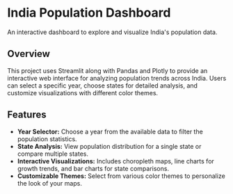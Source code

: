 # India Population Dashboard

An interactive dashboard to explore and visualize India's population data.

## Overview

This project uses Streamlit along with Pandas and Plotly to provide an interactive web interface for analyzing population trends across India. Users can select a specific year, choose states for detailed analysis, and customize visualizations with different color themes.

## Features

- **Year Selector:** Choose a year from the available data to filter the population statistics.
- **State Analysis:** View population distribution for a single state or compare multiple states.
- **Interactive Visualizations:** Includes choropleth maps, line charts for growth trends, and bar charts for state comparisons.
- **Customizable Themes:** Select from various color themes to personalize the look of your maps.

